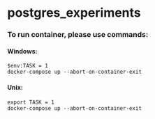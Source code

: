 # postgres_experiments

### To run container, please use commands:

#### Windows:

    $env:TASK = 1
    docker-compose up --abort-on-container-exit

#### Unix:

    export TASK = 1
    docker-compose up --abort-on-container-exit
